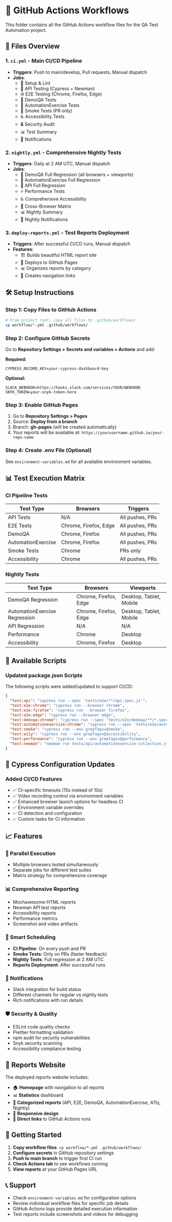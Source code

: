 # 🚀 GitHub Actions Workflows

This folder contains all the GitHub Actions workflow files for the QA Test Automation project.

## 📁 Files Overview

### 1. `ci.yml` - Main CI/CD Pipeline
- **Triggers**: Push to main/develop, Pull requests, Manual dispatch
- **Jobs**:
  - 🔧 Setup & Lint
  - 🔌 API Testing (Cypress + Newman)
  - 🌐 E2E Testing (Chrome, Firefox, Edge)
  - 🎯 DemoQA Tests
  - 🏪 AutomationExercise Tests
  - 💨 Smoke Tests (PR only)
  - ♿ Accessibility Tests
  - 🔒 Security Audit
  - 📊 Test Summary
  - 📢 Notifications

### 2. `nightly.yml` - Comprehensive Nightly Tests
- **Triggers**: Daily at 2 AM UTC, Manual dispatch
- **Jobs**:
  - 🎯 DemoQA Full Regression (all browsers + viewports)
  - 🏪 AutomationExercise Full Regression
  - 🔌 API Full Regression
  - ⚡ Performance Tests
  - ♿ Comprehensive Accessibility
  - 🎯 Cross-Browser Matrix
  - 📊 Nightly Summary
  - 📢 Nightly Notifications

### 3. `deploy-reports.yml` - Test Reports Deployment
- **Triggers**: After successful CI/CD runs, Manual dispatch
- **Features**:
  - 🏗️ Builds beautiful HTML report site
  - 🚀 Deploys to GitHub Pages
  - 📊 Organizes reports by category
  - 🔗 Creates navigation links

## 🛠️ Setup Instructions

### Step 1: Copy Files to GitHub Actions
```bash
# From project root, copy all files to .github/workflows/
cp workflow/*.yml .github/workflows/
```

### Step 2: Configure GitHub Secrets
Go to **Repository Settings > Secrets and variables > Actions** and add:

**Required:**
```
CYPRESS_RECORD_KEY=your-cypress-dashboard-key
```

**Optional:**
```
SLACK_WEBHOOK=https://hooks.slack.com/services/YOUR/WEBHOOK
SNYK_TOKEN=your-snyk-token-here
```

### Step 3: Enable GitHub Pages
1. Go to **Repository Settings > Pages**
2. Source: **Deploy from a branch**
3. Branch: **gh-pages** (will be created automatically)
4. Your reports will be available at: `https://yourusername.github.io/your-repo-name`

### Step 4: Create .env File (Optional)
See `environment-variables.md` for all available environment variables.

## 📊 Test Execution Matrix

### CI Pipeline Tests
| Test Type | Browsers | Triggers |
|-----------|----------|----------|
| API Tests | N/A | All pushes, PRs |
| E2E Tests | Chrome, Firefox, Edge | All pushes, PRs |
| DemoQA | Chrome, Firefox | All pushes, PRs |
| AutomationExercise | Chrome, Firefox | All pushes, PRs |
| Smoke Tests | Chrome | PRs only |
| Accessibility | Chrome | All pushes, PRs |

### Nightly Tests
| Test Type | Browsers | Viewports |
|-----------|----------|-----------|
| DemoQA Regression | Chrome, Firefox, Edge | Desktop, Tablet, Mobile |
| AutomationExercise Regression | Chrome, Firefox, Edge | Desktop, Tablet, Mobile |
| API Regression | N/A | N/A |
| Performance | Chrome | Desktop |
| Accessibility | Chrome, Firefox | Desktop |

## 🎯 Available Scripts

### Updated package.json Scripts
The following scripts were added/updated to support CI/CD:

```json
{
  "test:api": "cypress run --spec 'tests/e2e/**/api.spec.js'",
  "test:e2e:chrome": "cypress run --browser chrome",
  "test:e2e:firefox": "cypress run --browser firefox",
  "test:e2e:edge": "cypress run --browser edge",
  "test:demoqa:chrome": "cypress run --spec 'tests/e2e/demoqa/**/*.spec.js' --browser chrome",
  "test:automationexercise:chrome": "cypress run --spec 'tests/e2e/automationexercise/**/*.spec.js' --browser chrome",
  "test:smoke": "cypress run --env grepTags=@smoke",
  "test:a11y": "cypress run --env grepTags=@accessibility",
  "test:performance": "cypress run --env grepTags=@performance",
  "test:newman": "newman run tests/api/automationexercise-collection.json -e tests/api/environment.json --reporters json,cli --reporter-json-export newman-results.json"
}
```

## 🔧 Cypress Configuration Updates

### Added CI/CD Features
- ✅ CI-specific timeouts (15s instead of 10s)
- ✅ Video recording control via environment variables
- ✅ Enhanced browser launch options for headless CI
- ✅ Environment variable overrides
- ✅ CI detection and configuration
- ✅ Custom tasks for CI information

## 📈 Features

### 🚀 Parallel Execution
- Multiple browsers tested simultaneously
- Separate jobs for different test suites
- Matrix strategy for comprehensive coverage

### 📊 Comprehensive Reporting
- Mochawesome HTML reports
- Newman API test reports
- Accessibility reports
- Performance metrics
- Screenshot and video artifacts

### 🔄 Smart Scheduling
- **CI Pipeline**: On every push and PR
- **Smoke Tests**: Only on PRs (faster feedback)
- **Nightly Tests**: Full regression at 2 AM UTC
- **Reports Deployment**: After successful runs

### 🔔 Notifications
- Slack integration for build status
- Different channels for regular vs nightly tests
- Rich notifications with run details

### 🛡️ Security & Quality
- ESLint code quality checks
- Prettier formatting validation
- npm audit for security vulnerabilities
- Snyk security scanning
- Accessibility compliance testing

## 🎨 Reports Website

The deployed reports website includes:
- 🏠 **Homepage** with navigation to all reports
- 📊 **Statistics** dashboard
- 🎯 **Categorized reports** (API, E2E, DemoQA, AutomationExercise, A11y, Nightly)
- 📱 **Responsive design**
- 🔗 **Direct links** to GitHub Actions runs

## 🚀 Getting Started

1. **Copy workflow files**: `cp workflow/*.yml .github/workflows/`
2. **Configure secrets** in GitHub repository settings
3. **Push to main branch** to trigger first CI run
4. **Check Actions tab** to see workflows running
5. **View reports** at your GitHub Pages URL

## 📞 Support

- Check `environment-variables.md` for configuration options
- Review individual workflow files for specific job details
- GitHub Actions logs provide detailed execution information
- Test reports include screenshots and videos for debugging 